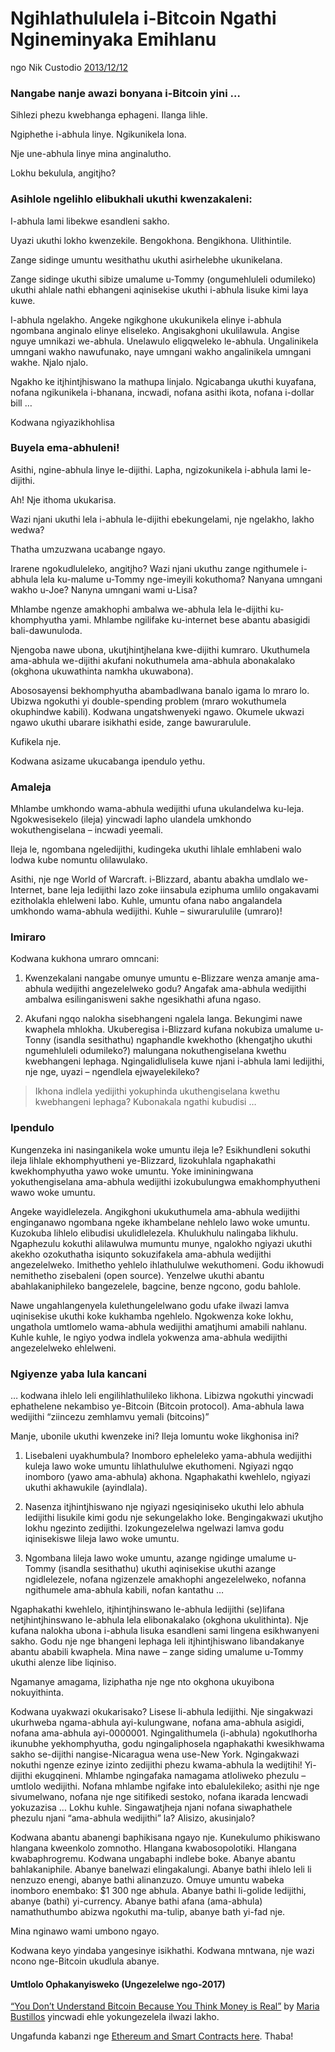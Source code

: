 # Ngihlathululela i-Bitcoin Ngathi Ngineminyaka Emihlanu

ngo Nik Custodio [2013/12/12](https://www.freecodecamp.org/news/explain-bitcoin-like-im-five-73b4257ac833/)

### Nangabe nanje awazi bonyana i-Bitcoin yini …

Sihlezi phezu kwebhanga ephageni. Ilanga lihle.

Ngiphethe i-abhula linye. Ngikunikela lona.

Nje une-abhula linye mina anginalutho.

Lokhu bekulula, angitjho?

### Asihlole ngelihlo elibukhali ukuthi kwenzakaleni:

I-abhula lami libekwe esandleni sakho.

Uyazi ukuthi lokho kwenzekile. Bengokhona. Bengikhona. Ulithintile.

Zange sidinge umuntu wesithathu ukuthi asirhelebhe ukunikelana.

Zange sidinge ukuthi sibize umalume u-Tommy (ongumehluleli odumileko) ukuthi ahlale nathi ebhangeni aqinisekise ukuthi i-abhula lisuke kimi laya kuwe.

I-abhula ngelakho. Angeke ngikghone ukukunikela elinye i-abhula ngombana anginalo elinye eliseleko. Angisakghoni ukulilawula. Angise nguye umnikazi we-abhula. Unelawulo eligqweleko le-abhula. Ungalinikela umngani wakho nawufunako, naye umngani wakho angalinikela umngani wakhe. Njalo njalo.

Ngakho ke itjhintjhiswano la mathupa linjalo. Ngicabanga ukuthi kuyafana, nofana ngikunikela i-bhanana, incwadi, nofana asithi ikota, nofana i-dollar bill …

Kodwana ngiyazikhohlisa

### Buyela ema-abhuleni!

Asithi, ngine-abhula linye le-dijithi. Lapha, ngizokunikela i-abhula lami le-dijithi.

Ah! Nje ithoma ukukarisa.

Wazi njani ukuthi lela i-abhula le-dijithi ebekungelami, nje ngelakho, lakho wedwa?

Thatha umzuzwana ucabange ngayo.

Irarene ngokudluleleko, angitjho? Wazi njani ukuthu zange ngithumele i-abhula lela ku-malume u-Tommy nge-imeyili kokuthoma? Nanyana umngani wakho u-Joe? Nanyna umngani wami u-Lisa?

Mhlambe ngenze amakhophi ambalwa we-abhula lela le-dijithi ku-khomphyutha yami. Mhlambe ngilifake ku-internet bese abantu abasigidi bali-dawunuloda.

Njengoba nawe ubona, ukutjhintjhelana kwe-dijithi kumraro. Ukuthumela ama-abhula we-dijithi akufani nokuthumela ama-abhula abonakalako (okghona ukuwathinta namkha ukuwabona).

Abososayensi bekhomphyutha abambadlwana banalo igama lo mraro lo. Ubizwa ngokuthi  yi double-spending problem (mraro wokuthumela okuphindwe kabili). Kodwana ungatshwenyeki ngawo. Okumele ukwazi ngawo ukuthi ubarare isikhathi eside, zange bawurarulule.

Kufikela nje.

Kodwana asizame ukucabanga ipendulo yethu.

### Amaleja

Mhlambe umkhondo wama-abhula wedijithi ufuna ukulandelwa ku-leja. Ngokwesisekelo (ileja) yincwadi lapho ulandela umkhondo wokuthengiselana – incwadi yeemali.

Ileja le, ngombana ngeledijithi, kudingeka ukuthi lihlale emhlabeni walo lodwa kube nomuntu olilawulako.

Asithi, nje nge World of Warcraft. i-Blizzard, abantu abakha umdlalo we-Internet, bane leja ledijithi lazo zoke iinsabula eziphuma umlilo ongakavami ezitholakla ehlelweni labo. Kuhle, umuntu ofana nabo angalandela umkhondo wama-abhula wedijithi. Kuhle – siwurarululile (umraro)!

### Imiraro

Kodwana kukhona umraro omncani:

1. Kwenzekalani nangabe omunye umuntu e-Blizzare wenza amanje ama-abhula wedijithi angezelelweko godu? Angafak ama-abhula wedijithi ambalwa esilinganisweni sakhe ngesikhathi afuna ngaso.

2. Akufani ngqo nalokha sisebhangeni ngalela langa. Bekungimi nawe kwaphela mhlokha. Ukuberegisa i-Blizzard kufana nokubiza umalume u-Tonny (isandla sesithathu) ngaphandle kwekhotho (khengatjho ukuthi ngumehluleli odumileko?) malungana nokuthengiselana kwethu kwebhangeni lephaga. Ngingalidlulisela kuwe njani i-abhula lami ledijithi, nje nge, uyazi – ngendlela ejwayelekileko?

> Ikhona indlela yedijithi yokuphinda ukuthengiselana kwethu kwebhangeni lephaga? Kubonakala ngathi kubudisi …

### Ipendulo

Kungenzeka ini nasinganikela woke umuntu ileja le? Esikhundleni sokuthi ileja lihlale ekhomphyutheni ye-Blizzard, lizokuhlala ngaphakathi kwekhomphyutha yawo woke umuntu. Yoke imininingwana yokuthengiselana ama-abhula wedijithi izokubulungwa emakhomphyutheni wawo woke umuntu.

Angeke wayidlelezela. Angikghoni ukukuthumela ama-abhula wedijithi enginganawo ngombana ngeke ikhambelane nehlelo lawo woke umuntu. Kuzokuba lihlelo elibudisi ukulidlelezela. Khulukhulu nalingaba likhulu. Ngaphezulu kokuthi alilawulwa mumuntu munye¸ ngalokho ngiyazi ukuthi akekho ozokuthatha isiqunto sokuzifakela ama-abhula wedijithi angezelelweko. Imithetho yehlelo  ihlathululwe wekuthomeni. Godu ikhowudi nemithetho zisebaleni (open source). Yenzelwe ukuthi abantu abahlakaniphileko bangezelele, bagcine, benze ngcono, godu bahlole.

Nawe ungahlangenyela kulethungelelwano godu ufake ilwazi lamva uqinisekise ukuthi koke kukhamba ngehlelo. Ngokwenza koke lokhu, ungathola umtlomelo wama-abhula wedijithi amatjhumi amabili nahlanu. Kuhle kuhle, le ngiyo yodwa indlela yokwenza ama-abhula wedijithi angezelelweko ehlelweni.

### Ngiyenze yaba lula kancani

… kodwana ihlelo leli engilihlathulileko likhona. Libizwa ngokuthi yincwadi ephathelene nekambiso ye-Bitcoin (Bitcoin protocol). Ama-abhula lawa wedijithi “ziincezu zemhlamvu yemali (bitcoins)”

Manje, ubonile ukuthi kwenzeke ini? Ileja lomuntu woke likghonisa ini?

1. Lisebaleni uyakhumbula? Inomboro epheleleko yama-abhula wedijithi kuleja lawo woke umuntu lihlathululwe ekuthomeni. Ngiyazi ngqo inomboro (yawo ama-abhula) akhona. Ngaphakathi kwehlelo, ngiyazi ukuthi akhawukile (ayindlala).

2. Nasenza itjhintjhiswano nje ngiyazi ngesiqiniseko ukuthi lelo abhula ledijithi lisukile kimi godu nje sekungelakho loke. Bengingakwazi ukutjho lokhu ngezinto zedijithi. Izokungezelelwa ngelwazi lamva godu iqinisekiswe lileja lawo woke umuntu.
    
3. Ngombana lileja lawo woke umuntu, azange ngidinge umalume u-Tommy (isandla sesithathu) ukuthi aqinisekise ukuthi azange ngidlelezele, nofana ngizenzele amakhophi angezelelweko, nofanna ngithumele ama-abhula kabili, nofan kantathu …

Ngaphakathi kwehlelo, itjhintjhinswano le-abhula ledijithi (se)lifana netjhintjhinswano le-abhula lela elibonakalako (okghona ukulithinta). Nje kufana nalokha ubona i-abhula lisuka esandleni sami lingena esikhwanyeni sakho. Godu nje nge bhangeni lephaga leli itjhintjhiswano libandakanye abantu ababili kwaphela. Mina nawe – zange siding umalume u-Tommy ukuthi alenze libe liqiniso.

Ngamanye amagama, liziphatha nje nge nto okghona ukuyibona nokuyithinta.

Kodwana uyakwazi okukarisako? Lisese li-abhula ledijithi. Nje singakwazi ukurhweba ngama-abhula ayi-kulungwane, nofana ama-abhula asigidi, nofana ama-abhula ayi-0000001. Ngingalithumela (i-abhula) ngokutlhorha ikunubhe yekhomphyutha, godu ngingaliphosela ngaphakathi kwesikhwama sakho se-dijithi nangise-Nicaragua wena use-New York. Ngingakwazi nokuthi ngenze ezinye izinto zedijithi phezu kwama-abhula la wedijtihi! Yi-dijithi ekugqineni.
Mhlambe ngingafaka namagama atloliweko phezulu – umtlolo wedijithi. Nofana mhlambe ngifake into ebalulekileko; asithi nje nge sivumelwano, nofana nje nge sitifikedi sestoko, nofana ikarada lencwadi yokuzazisa …
Lokhu kuhle. Singawatjheja njani nofana siwaphathele phezulu njani “ama-abhula wedijithi” la? Alisizo, akusinjalo?

Kodwana abantu abanengi baphikisana ngayo nje. Kunekulumo phikiswano hlangana kweenkolo zomnotho. Hlangana kwabosopolotiki. Hlangana kwabaphrogremu. Kodwana ungabaphi indlebe boke. Abanye abantu bahlakaniphile. Abanye banelwazi elingakalungi. Abanye bathi ihlelo leli li nenzuzo enengi, abanye bathi alinanzuzo. Omuye umuntu wabeka inomboro enembako: $1 300 nge abhula. Abanye bathi li-golide ledijithi, abanye (bathi) yi-currency. Abanye bathi afana (ama-abhula) namathuthumbo abizwa ngokuthi ma-tulip, abanye bath yi-fad nje.

Mina nginawo wami umbono ngayo. 

Kodwana keyo yindaba yangesinye isikhathi. Kodwana mntwana, nje wazi ncono nge-Bitcoin ukudlula abanye.

#### Umtlolo Ophakanyisweko (Ungezelelwe ngo-2017)

[“You Don’t Understand Bitcoin Because You Think Money is Real”](https://medium.com/@mariabustillos/you-dont-understand-bitcoin-because-you-think-money-is-real-5aef45b8e952?source=linkShare-2d6f142ff3cc-1512362100) by [Maria Bustillos](https://www.freecodecamp.org/news/explain-bitcoin-like-im-five-73b4257ac833/undefined) yincwadi ehle yokungezelela ilwazi lakho.

Ungafunda kabanzi nge [Ethereum and Smart Contracts here](https://medium.freecodecamp.org/smart-contracts-for-dummies-a1ba1e0b9575?source=linkShare-2d6f142ff3cc-1512086124). Thaba!